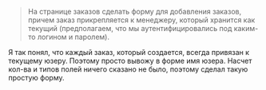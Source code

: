 >На странице заказов сделать форму для добавления заказов, причем заказ
 прикрепляется к менеджеру, который хранится как текущий (предполагаем,
 что мы аутентифицировались под каким-то логином и паролем).
 
 Я так понял, что каждый заказ, который создается, всегда привязан к текущему юзеру.
 Поэтому просто вывожу в форме имя юзера.
 Насчет кол-ва и типов полей ничего сказано не было, поэтому сделал такую простую форму.
